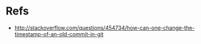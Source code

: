 Refs
====
- http://stackoverflow.com/questions/454734/how-can-one-change-the-timestamp-of-an-old-commit-in-git
